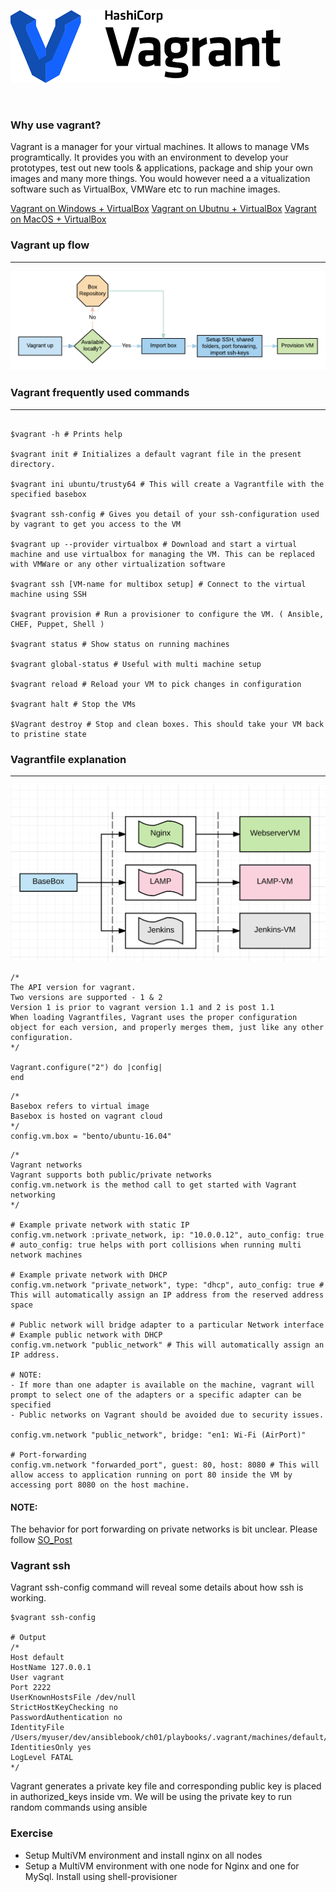 ![alt text](/images/vagrant_image.png)

<br />

### Why use vagrant?

Vagrant is a manager for your virtual machines. It allows to manage VMs programtically. It provides you with an environment to develop your prototypes, test out new tools & applications, package and ship your own images and many more things. You would however need a a vitualization software such as VirtualBox, VMWare etc to run machine images.

[Vagrant on Windows + VirtualBox](https://www.google.co.in/url?sa=t&rct=j&q=&esrc=s&source=web&cd=6&cad=rja&uact=8&ved=0ahUKEwitzfCz3s_VAhWBsY8KHXAhB3UQtwIISDAF&url=https%3A%2F%2Fwww.youtube.com%2Fwatch%3Fv%3DJkf5g7L9dSE&usg=AFQjCNEV0b1RgeipM44h8_siN4KKQDnSkw)
[Vagrant on Ubutnu + VirtualBox](https://www.google.co.in/url?sa=t&rct=j&q=&esrc=s&source=web&cd=10&cad=rja&uact=8&ved=0ahUKEwiC84643c_VAhVDYo8KHQO9A8wQtwIIYzAJ&url=https%3A%2F%2Fwww.youtube.com%2Fwatch%3Fv%3DVI5m1UyNBiE&usg=AFQjCNH5CJlhbSVO_URVkCuCz4fReJ-31g)
[Vagrant on MacOS + VirtualBox](https://drupalize.me/videos/installing-vagrant-and-virtualbox)


### Vagrant up flow 
---
![alt text](/images/vagrantup-flow.png)
<br />


### Vagrant frequently used commands 
---
```shell

$vagrant -h # Prints help 

$vagrant init # Initializes a default vagrant file in the present directory. 

$vagrant ini ubuntu/trusty64 # This will create a Vagrantfile with the specified basebox

$vagrant ssh-config # Gives you detail of your ssh-configuration used by vagrant to get you access to the VM

$vagrant up --provider virtualbox # Download and start a virtual machine and use virtualbox for managing the VM. This can be replaced with VMWare or any other virtualization software

$vagrant ssh [VM-name for multibox setup] # Connect to the virtual machine using SSH 

$vagrant provision # Run a provisioner to configure the VM. ( Ansible, CHEF, Puppet, Shell ) 

$vagrant status # Show status on running machines 

$vagrant global-status # Useful with multi machine setup

$vagrant reload # Reload your VM to pick changes in configuration

$vagrant halt # Stop the VMs 

$Vagrant destroy # Stop and clean boxes. This should take your VM back to pristine state

```

### Vagrantfile explanation
---
![alt text](/images/vagrantfile-flow.png)
<br />

```shell
/* 
The API version for vagrant. 
Two versions are supported - 1 & 2
Version 1 is prior to vagrant version 1.1 and 2 is post 1.1 
When loading Vagrantfiles, Vagrant uses the proper configuration object for each version, and properly merges them, just like any other configuration.
*/

Vagrant.configure("2") do |config|
end
```

```shell
/*
Basebox refers to virtual image 
Basebox is hosted on vagrant cloud 
*/
config.vm.box = "bento/ubuntu-16.04"

```

```shell
/* 
Vagrant networks
Vagrant supports both public/private networks
config.vm.network is the method call to get started with Vagrant networking 
*/

# Example private network with static IP 
config.vm.network :private_network, ip: "10.0.0.12", auto_config: true # auto_config: true helps with port collisions when running multi network machines

# Example private network with DHCP
config.vm.network "private_network", type: "dhcp", auto_config: true # This will automatically assign an IP address from the reserved address space

# Public network will bridge adapter to a particular Network interface
# Example public network with DHCP 
config.vm.network "public_network" # This will automatically assign an IP address. 

# NOTE: 
- If more than one adapter is available on the machine, vagrant will prompt to select one of the adapters or a specific adapter can be specified
- Public networks on Vagrant should be avoided due to security issues. 

config.vm.network "public_network", bridge: "en1: Wi-Fi (AirPort)"

# Port-forwarding 
config.vm.network "forwarded_port", guest: 80, host: 8080 # This will allow access to application running on port 80 inside the VM by accessing port 8080 on the host machine. 
```
#### NOTE:
The behavior for port forwarding on private networks is bit unclear. Please follow [SO_Post](https://stackoverflow.com/questions/45533628/vagrant-unable-to-reach-nginx-via-private-ip)

### Vagrant ssh

Vagrant ssh-config command will reveal some details about how ssh is working. 

```shell
$vagrant ssh-config

# Output
/*
Host default
HostName 127.0.0.1
User vagrant
Port 2222
UserKnownHostsFile /dev/null
StrictHostKeyChecking no
PasswordAuthentication no
IdentityFile /Users/myuser/dev/ansiblebook/ch01/playbooks/.vagrant/machines/default/virtualbox/private_key
IdentitiesOnly yes
LogLevel FATAL
*/
```

Vagrant generates a private key file and corresponding public key is placed in authorized_keys inside vm. We will be using the private key to run random commands using ansible

### Exercise 

- Setup MultiVM environment and install nginx on all nodes 
- Setup a MultiVM environment with one node for Nginx and one for MySql. Install using shell-provisioner
